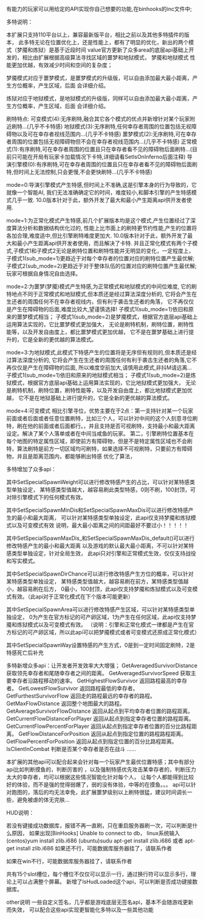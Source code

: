 有能力的玩家可以用给定的API实现你自己想要的功能,在binhooks的inc文件中;


多特说明：

本扩展只支持110平台以上，兼容最新版平台，相比之前以及其他多特插件的版本，
此多特无论在位置优化上，还是性能上，都有了明显的优化，新出的两个模式（梦魇和炼狱）是基于近段时间
value官方更新了众多area的底层api基础上开发的，相比由扩展根据高级算法寻找区域的噩梦和地狱模式，
梦魇和地狱模式 性能更加优越，有效减少时间和空间的复杂度；

梦魇模式对应于噩梦模式，是噩梦模式的升级版，可以自由添加最大最小距离，产生方位概率，产生区域，后面
会详细介绍。

炼狱对应于地狱模式，是地狱模式的升级版，同样可以自由添加最大最小距离，产生方位概率，产生区域，后面
会详细介绍。

刷特特点:
可变模式(4):无序刷特,融合其它各个模式的优点并新增针对某个玩家附近刷特...(几乎不卡特感)
地狱模式(3):无序刷特,任何幸存者周围的位置包括无视障碍物以及可在幸存者视线范围内...(几乎不卡特感)
噩梦模式(2):无序刷特,可在幸存者周围的位置包括无视障碍物但不会在幸存者视线范围内...(几乎不卡特感)
正常模式(1):有序刷特,可在幸存者周围的位置且只在幸存者看不见的障碍物后面刷特...(目前只可能在开局有玩家卡加载情况下卡特,详细请看SetIsOnInferno后面注释)
导演引擎模(0):有序刷特,可在幸存者周围的位置且只在幸存者看不见的障碍物后面刷特,但时间上无法控制,只会更慢,不会更快刷特...(几乎不卡特感)

	
mode=0:导演引擎模式产生特感,但时间上不准确,这是引擎本身的行为导致的，它就像一个智能AI,
我们无法准确确定它的时间，难度较小,和脚本引擎的产生特感模式几乎一致.
10.0版本针对于此，额外开发了最大和最小产生距离api供开发者使用.


mode=1:为正常化模式产生特感,前几个扩展版本均是这个模式,产生位置经过了深度算法分析和数据结构优化过的,
性能上比市面上的刷特更节约性能,产生的位置将各加合理,难度适中,但比引擎刷特难度更加大.
10.0版本针对于此，额外开发了最大和最小产生距离api供开发者使用，而且解决了卡特.
并且正常化模式有两个子模式,子模式1和子模式2无论是刷特位置和刷特性能并无明显的变化，一定程度上，
子模式1(sub_mode=1)更趋近于对每个幸存者的位置对应的刷特位置产生最优解;
子模式2(sub_mode=2)更趋近于对于整体队伍的位置对应的刷特位置产生最优解;
玩家可根据自身情况自由选择。


mode=2:为噩梦(梦魇)模式产生特感,为正常模式和地狱模式的中间位难度,
它的刷特地点不同于正常模式和地狱模式,但本质还是经过算法深度分析的,
它将会产生在生还者的周围任何不在幸存者视线内，但有利于袭击生还者的角落，
它不再仅仅是产生在障碍物的后面,难度比较大,望谨慎选择!
子模式1(sub_mode=1)依旧和原来的噩梦模式相当；
子模式1(sub_mode=2)是梦魇模式，根据官方底层api基础上运用算法实现的，它比噩梦模式更加强大，
无论是刷特机制，刷特位置，刷特性能等，以及开发自由度上，都比噩梦模式更加优越，
它不是在噩梦基础上进行提升的，它是全新的更优越的算法模式。



mode=3:为地狱模式,此模式下特感产生的位置将是无序但有规则的,但本质还是经过算法深度分析的,
它将会产生在生还者的周围任何有利于袭击生还者的角落,它不再仅仅是产生在障碍物的后面,
所以难度空前加大,请慎用此模式,非抖M请远离...
子模式1(sub_mode=1)依旧和原来的地狱模式相当；
子模式1(sub_mode=2)是炼狱模式，根据官方底层api基础上运用算法实现的，它比地狱模式更加强大，
无论是刷特机制，刷特位置，刷特性能等，以及开发自由度上，都比地狱模式更加优越，
它不是在地狱基础上进行提升的，它是全新的更优越的算法模式。

mode=4:可变模式
相比引擎寻位，优势主要在于2点：第一支持针对某一个玩家前面或者后面或者任意位置刷特，比如三个人，可以针对中间的这个人刻意寻位刷特，刷在他的前面或者后面都行。，并且支持是否可视刷特，支持最小和最大距离设定。解决了某个人落单或者在中间当咸鱼的玩家。
第二，引擎刷特位置基本在每个地图的特定属性区域，即使前方有障碍物，但是不是特定属性区域也不会刷特，算法刷特是前方一切区域均可刷特，如果选择不可视刷特，只要前方有障碍物，并且是距离范围内，都能够刷出特感
优化了算法，

多特增加了众多api：

其中SetSpecialSpawnWeight可以进行修改特感产生的占比，可以针对某特感类型单独设定，
某特感类型值越大，越容易刷此类型特感，0则不刷，100封顶，可对除引擎模式下的任何模式有效。

其中SetSpecialSpawnMinDis和SetSpecialSpawnMaxDis可以进行修改特感产生的最小和最大距离，
可以针对某特感类型单独设定，此api仅支持梦魇和炼狱模式以及可变模式有效
说明，最大最小距离之间的间距最好不要过小！！！！！

其中SetSpecialSpawnMaxDis_和SetSpecialSpawnMaxDis_default()可以进行修改特感产生的最小和最大距离
以及游戏的默认最大最小距离，不可以针对某特感类型单独设定，针对全局生效，
此api只对引擎和正常模式生效，仅仅支持战役和写实模式。

其中SetSpecialSpawnDirChance可以进行修改特感产生方位的概率，可以针对某特感类型单独设定，
某特感类型值越大，越容易刷在前方，某特感类型值越小，越容易刷在后方，
0最小，100封顶，此api仅支持梦魇和炼狱模式以及可变模式有效。（此api对于正常化模式在下个版本可能更新）

其中SetSpecialSpawnArea可以进行修改特感产生区域，可以针对某特感类型单独设定，
0为产生在官方标记的可产卵区域，1为产生在任何区域，此api仅支持梦魇和炼狱模式以及可变模式有效。
（说明：引擎和正常化模式一律都是产生在官方标记的可产卵区域，所以此api可以把梦魇模式或者可变模式还原成正常化模式）

其中SetSpecialSpawnWay设置特感的产生方式，0是到一定时间固定刷特，2是特感死亡后补充

多特新增众多api：让开发者开发效率大大增强；
GetAveragedSurvivorDistance  获取领先幸存者和尾随幸存者之间的距离。
GetAveragedSurvivorSpeed     获取主要幸存者沿路程移动的速率。
GetHighestFlowSurvivor       返回路程最高的幸存者。
GetLowestFlowSurvivor        返回路程最低的幸存者。
GetFurthestSurvivorFlow      返回走的路程最远的幸存者的路程。
GetMaxFlowDistance           返回整个地图最大的路程。
GetAverageSurvivorFlowDistance  返回从起点到平均幸存者位置的路程距离。
GetCurrentFlowDistanceForPlayer 返回从起点到指定幸存者位置的路程距离。
GetCurrentFlowPercentForPlayer  返回从起点到指定幸存者位置的百分比路程距离。
GetFlowDistanceForPosition      返回从起点到指定位置的路程路程距离。
GetFlowPercentForPosition       返回从起点到指定位置的百分比路程距离。
IsClientInCombat       判断是否某个幸存者是否在战斗
......


本扩展的其他api可以配合起来会针对每一个玩家产生最优位置特感；其中有部分api比如判断摸鱼的，判断厉害的
，以及强制特感优先攻击某幸存者的，判断压力太大的幸存者，均可以根据这些情况智能化针对每个人，
让每个人都能得到比较好的体验，而不是强的觉得弱爆了，弱的没有体验，中等的在摸鱼。。。
api可以针对跑图的，落后的均无法幸免，此扩展噩梦级别以上刷特很猛，建议时间调长一些，避免被虐的体无完肤...

HUD说明：

若没有键接成功数据库，报错不再一直刷，只在重启服务器刷一次，可以判断是什么原因，
如果出现[BinHooks] Unable to connect to db，
linux系统输入
(centos)yum install zlib.i686 
(ubuntu)sudu apt-get install zlib.i686 或者 apt-get install zlib.i686
如果还不行，可能数据库服务器挂了，请联系作者

如果在win不行，可能数据库服务器挂了，请联系作者

共有15个slot槽位，每个槽位不仅仅可以显示一行，通过换行符可以显示多行，理论上可以占满整个屏幕。
新增了IsHudLoaded这个api，可以判断是否成功键接数据库。

other说明
一些自定义签名，几乎都是游戏底层无签名api，基本不会随游戏更新而失效，
可以配合这些api实现更智能化多特以及一些其他功能